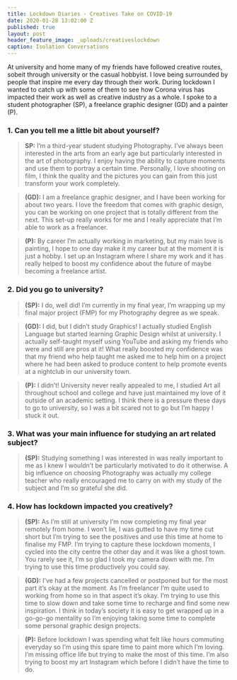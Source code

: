```yaml
---
title: Lockdown Diaries - Creatives Take on COVID-19
date: 2020-01-28 13:02:00 Z
published: true
layout: post
header_feature_image: _uploads/creativeslockdown
caption: Isolation Conversations
---
```

At university and home many of my friends have followed creative routes, sobeit through university or the casual hobbyist. I love being surrounded by people that inspire me every day through their work. During lockdown I wanted to catch up with some of them to see how Corona virus has impacted their work as well as creative industry as a whole. I spoke to a student photographer (SP), a freelance graphic designer (GD) and a painter (P).

### 1.	Can you tell me a little bit about yourself?
>  **SP:** I’m a third-year student studying Photography. I’ve always been interested in the arts from an early age but particularly interested in the art of photography. I enjoy having the ability to capture moments and use them to portray a certain time. Personally, I love shooting on film, I think the quality and the pictures you can gain from this just transform your work completely.

>**(GD):** I am a freelance graphic designer, and I have been working for about two years. I love the freedom that comes with graphic design, you can be working on one project that is totally different from the next. This set-up really works for me and I really appreciate that I’m able to work as a freelancer.

>**(P):** By career I’m actually working in marketing, but my main love is painting, I hope to one day make it my career but at the moment it is just a hobby. I set up an Instagram where I share my work and it has really helped to boost my confidence about the future of maybe becoming a freelance artist.

### 2.	Did you go to university?

>**(SP):** I do, well did! I’m currently in my final year, I’m wrapping up my final major project (FMP) for my Photography degree as we speak.

>**(GD):**  I did, but I didn’t study Graphics! I actually studied English Language but started learning Graphic Design whilst at university. I actually self-taught myself using YouTube and asking my friends who were and still are pros at it! What really boosted my confidence was that my friend who help taught me asked me to help him on a project where he had been asked to produce content to help promote events at a nightclub in our university town.   

>**(P):** I didn’t! University never really appealed to me, I studied Art all throughout school and college and have just maintained my love of it outside of an academic setting. I think there is a pressure these days to go to university, so I was a bit scared not to go but I’m happy I stuck it out.

### 3.	What was your main influence for studying an art related subject?

>**(SP):** Studying something I was interested in was really important to me as I knew I wouldn’t be particularly motivated to do it otherwise. A big influence on choosing Photography was actually my college teacher who really encouraged me to carry on with my study of the subject and I’m so grateful she did.

### 4.	How has lockdown impacted you creatively?

>**(SP):** As I’m still at university I’m now completing my final year remotely from home. I won’t lie, I was gutted to have my time cut short but I’m trying to see the positives and use this time at home to finalise my FMP. I’m trying to capture these lockdown moments, I cycled into the city centre the other day and it was like a ghost town. You rarely see it, I’m so glad I took my camera down with me. I’m trying to use this time productively you could say.

>**(GD):** I’ve had a few projects cancelled or postponed but for the most part it’s okay at the moment. As I’m freelancer I’m quite used to working from home so in that aspect it’s okay. I’m trying to use this time to slow down and take some time to recharge and find some new inspiration. I think in today’s society it is easy to get wrapped up in a go-go-go mentality so I’m enjoying taking some time to complete some personal graphic design projects.  

>**(P):** Before lockdown I was spending what felt like hours commuting everyday so I’m using this spare time to paint more which I’m loving. I’m missing office life but trying to make the most of this time. I’m also trying to boost my art Instagram which before I didn’t have the time to do.   
